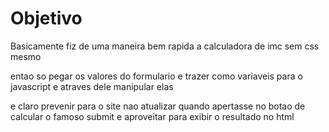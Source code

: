 # Objetivo

Basicamente fiz de uma maneira bem rapida a calculadora de imc sem css mesmo

entao so pegar os valores do formulario e trazer como variaveis para o javascript e atraves dele manipular elas

e claro prevenir para o site nao atualizar quando apertasse no botao de calcular o famoso submit e aproveitar para exibir o resultado no html
